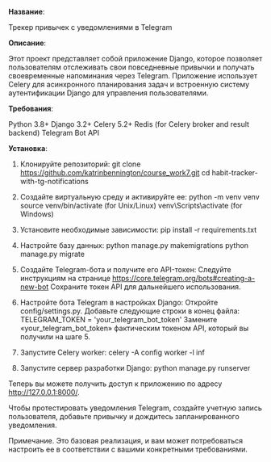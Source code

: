 **Название**: 

Трекер привычек с уведомлениями в Telegram

**Описание**:

Этот проект представляет собой приложение Django, которое позволяет пользователям отслеживать свои повседневные привычки и получать своевременные напоминания через Telegram. Приложение использует Celery для асинхронного планирования задач и встроенную систему аутентификации Django для управления пользователями.

**Требования**:

Python 3.8+
Django 3.2+
Celery 5.2+
Redis (for Celery broker and result backend)
Telegram Bot API

**Установка**:

1. Клонируйте репозиторий:
git clone https://github.com/katrinbennington/course_work7.git
cd habit-tracker-with-tg-notifications

2. Создайте виртуальную среду и активируйте ее:
python -m venv venv
source venv/bin/activate (for Unix/Linux)
venv\Scripts\activate (for Windows)

3. Установите необходимые зависимости:
pip install -r requirements.txt

4. Настройте базу данных:
python manage.py makemigrations
python manage.py migrate

5. Создайте Telegram-бота и получите его API-токен:
Следуйте инструкциям на странице https://core.telegram.org/bots#creating-a-new-bot
Сохраните токен API для дальнейшего использования.

6. Настройте бота Telegram в настройках Django:
Откройте config/settings.py.
Добавьте следующие строки в конец файла:
TELEGRAM_TOKEN = 'your_telegram_bot_token'
Замените «your_telegram_bot_token» фактическим токеном API, который вы получили на шаге 5.

7. Запустите Celery worker:
celery -A config worker -l inf

8. Запустите сервер разработки Django:
python manage.py runserver

Теперь вы можете получить доступ к приложению по адресу http://127.0.0.1:8000/.

Чтобы протестировать уведомления Telegram, создайте учетную запись пользователя, добавьте привычку и дождитесь запланированного уведомления.

Примечание. Это базовая реализация, и вам может потребоваться настроить ее в соответствии с вашими конкретными требованиями.
